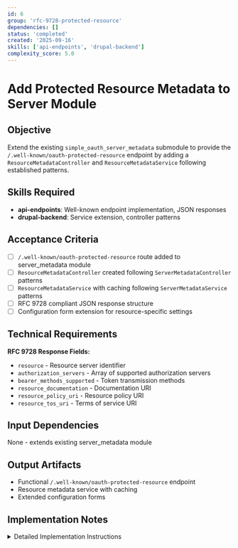 ```yaml
---
id: 6
group: 'rfc-9728-protected-resource'
dependencies: []
status: 'completed'
created: '2025-09-16'
skills: ['api-endpoints', 'drupal-backend']
complexity_score: 5.0
---
```


# Add Protected Resource Metadata to Server Module

## Objective

Extend the existing `simple_oauth_server_metadata` submodule to provide the `/.well-known/oauth-protected-resource` endpoint by adding a `ResourceMetadataController` and `ResourceMetadataService` following established patterns.

## Skills Required

- **api-endpoints**: Well-known endpoint implementation, JSON responses
- **drupal-backend**: Service extension, controller patterns

## Acceptance Criteria

- [ ] `/.well-known/oauth-protected-resource` route added to server_metadata module
- [ ] `ResourceMetadataController` created following `ServerMetadataController` patterns
- [ ] `ResourceMetadataService` with caching following `ServerMetadataService` patterns
- [ ] RFC 9728 compliant JSON response structure
- [ ] Configuration form extension for resource-specific settings

## Technical Requirements

**RFC 9728 Response Fields:**

- `resource` - Resource server identifier
- `authorization_servers` - Array of supported authorization servers
- `bearer_methods_supported` - Token transmission methods
- `resource_documentation` - Documentation URI
- `resource_policy_uri` - Resource policy URI
- `resource_tos_uri` - Terms of service URI

## Input Dependencies

None - extends existing server_metadata module

## Output Artifacts

- Functional `/.well-known/oauth-protected-resource` endpoint
- Resource metadata service with caching
- Extended configuration forms

## Implementation Notes

<details>
<summary>Detailed Implementation Instructions</summary>

Extend `simple_oauth_server_metadata` module by copying exact patterns:

**Routing Addition (in simple_oauth_server_metadata.routing.yml):**

```yaml
simple_oauth_server_metadata.resource_metadata:
  path: '/.well-known/oauth-protected-resource'
  defaults:
    _controller: 'ResourceMetadataController::metadata'
    _title: 'OAuth 2.0 Protected Resource Metadata'
  methods: [GET]
  requirements:
    _access: 'TRUE'
  options:
    _format: 'json'
    no_cache: FALSE
```

**Controller Structure (copy ServerMetadataController exactly):**

```php
<?php

namespace Drupal\simple_oauth_server_metadata\Controller;

use Drupal\Core\Controller\ControllerBase;
use Symfony\Component\HttpFoundation\JsonResponse;

class ResourceMetadataController extends ControllerBase {

  protected $resourceMetadataService;

  // Copy exact constructor and create() patterns from ServerMetadataController

  public function metadata(): JsonResponse {
    // Copy exact structure from ServerMetadataController::metadata()
    // Use ResourceMetadataService instead of ServerMetadataService
  }
}
```

**Service Structure (extend ServerMetadataService patterns):**

```php
class ResourceMetadataService {
  // Copy exact caching structure from ServerMetadataService
  // Implement getCacheTags(), invalidateCache(), warmCache()
  // Generate RFC 9728 compliant metadata
}
```

**Service Registration (in simple_oauth_server_metadata.services.yml):**

```yaml
simple_oauth_server_metadata.resource_metadata:
  class: Drupal\simple_oauth_server_metadata\Service\ResourceMetadataService
  arguments: ['@cache.default', '@config.factory']
```

**Configuration Form Extension:**
Extend `ServerMetadataSettingsForm` to include resource-specific fields following the exact field definition patterns already established in the form.

</details>
